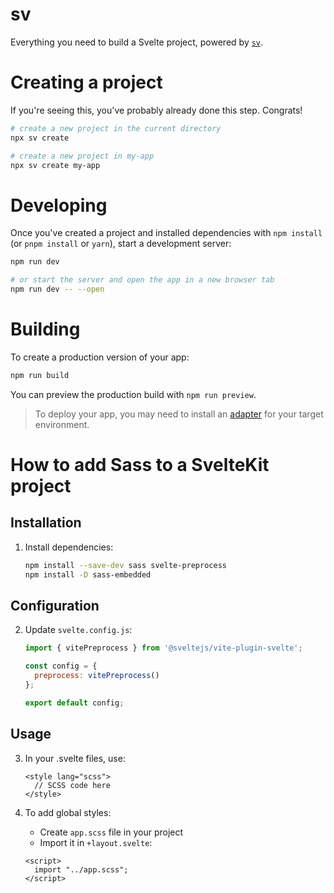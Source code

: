 # sv

Everything you need to build a Svelte project, powered by [`sv`](https://github.com/sveltejs/cli).

# Creating a project

If you're seeing this, you've probably already done this step. Congrats!

```bash
# create a new project in the current directory
npx sv create

# create a new project in my-app
npx sv create my-app
```

# Developing

Once you've created a project and installed dependencies with `npm install` (or `pnpm install` or `yarn`), start a development server:

```bash
npm run dev

# or start the server and open the app in a new browser tab
npm run dev -- --open
```

# Building

To create a production version of your app:

```bash
npm run build
```

You can preview the production build with `npm run preview`.

> To deploy your app, you may need to install an [adapter](https://svelte.dev/docs/kit/adapters) for your target environment.

# How to add Sass to a SvelteKit project

## Installation

1. Install dependencies:
   ```bash
   npm install --save-dev sass svelte-preprocess
   npm install -D sass-embedded
   ```

## Configuration

2. Update `svelte.config.js`:
   ```javascript
   import { vitePreprocess } from '@sveltejs/vite-plugin-svelte';
   
   const config = {
     preprocess: vitePreprocess()
   };
   
   export default config;
   ```

## Usage

3. In your .svelte files, use:
   ```svelte
   <style lang="scss">
     // SCSS code here
   </style>
   ```

4. To add global styles:
   - Create `app.scss` file in your project
   - Import it in `+layout.svelte`:
   ```svelte
   <script>
     import "../app.scss";
   </script>
   ```

